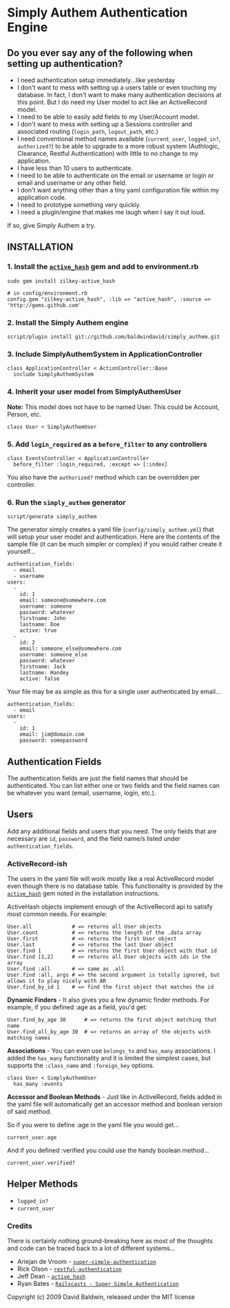 Simply Authem Authentication Engine
===================================

## Do you ever say any of the following when setting up authentication?

- I need authentication setup immediately...like yesterday
- I don't want to mess with setting up a users table or even touching my database. In fact, I don't want to make many authentication decisions at this point.  But I do need my User model to act like an ActiveRecord model.
- I need to be able to easily add fields to my User/Account model.
- I don't want to mess with setting up a Sessions controller and associated routing (`login_path`, `logout_path`, etc.)
- I need conventional method names available (`current_user`, `logged_in?`, `authorized?`) to be able to upgrade to a more robust system (Authlogic, Clearance, Restful Authentication) with little to no change to my application.
- I have less than 10 users to authenticate.
- I need to be able to authenticate on the email or username or login or email and username or any other field.
- I don't want anything other than a tiny yaml configuration file within my application code.
- I need to prototype something very quickly.
- I need a plugin/engine that makes me laugh when I say it out loud.

If so, give Simply Authem a try.  

## INSTALLATION

### 1. Install the [`active_hash`](http://github.com/zilkey/active_hash) gem and add to environment.rb
    
    sudo gem install zilkey-active_hash
    
    # in config/environment.rb
    config.gem "zilkey-active_hash", :lib => "active_hash", :source => 'http://gems.github.com'
    
### 2. Install the Simply Authem engine

    script/plugin install git://github.com/baldwindavid/simply_authem.git
    
### 3. Include SimplyAuthemSystem in ApplicationController
    
    class ApplicationController < ActionController::Base
      include SimplyAuthemSystem

### 4. Inherit your user model from SimplyAuthemUser
    
**Note:** This model does not have to be named User.  This could be Account, Person, etc.

    class User < SimplyAuthemUser
    
### 5. Add `login_required` as a `before_filter` to any controllers

    class EventsController < ApplicationController
      before_filter :login_required, :except => [:index]
      
You also have the `authorized?` method which can be overridden per controller.
      
### 6. Run the `simply_authem` generator

    script/generate simply_authem
    
The generator simply creates a yaml file (`config/simply_authem.yml`) that will setup your user model and authentication.
Here are the contents of the sample file (it can be much simpler or complex) if you would rather create it yourself...

    authentication_fields: 
      - email
      - username
    users:
      -
        id: 1
        email: someone@somewhere.com
        username: someone
        password: whatever
        firstname: John
        lastname: Doe
        active: true
      -
        id: 2
        email: someone_else@somewhere.com
        username: someone_else
        password: whatever
        firstname: Jack
        lastname: Handey
        active: false

        
Your file may be as simple as this for a single user authenticated by email...

    authentication_fields: 
      - email
    users:
      -
        id: 1
        email: jim@domain.com
        password: somepassword
        

## Authentication Fields

The authentication fields are just the field names that should be authenticated.  You can list either one or two fields and the field names can be whatever you want (email, username, login, etc.).

## Users

Add any additional fields and users that you need.  The only fields that are necessary are `id`, `password`, and the field name/s listed under `authentication_fields`.  

### ActiveRecord-ish

The users in the yaml file will work mostly like a real ActiveRecord model even though there is no database table.  This functionality is provided by the [`active_hash`](http://github.com/zilkey/active_hash) gem noted in the installation instructions.

ActiveHash objects implement enough of the ActiveRecord api to satisfy most common needs. For example:

    User.all             # => returns all User objects
    User.count           # => returns the length of the .data array
    User.first           # => returns the first User object
    User.last            # => returns the last User object
    User.find 1          # => returns the first User object with that id
    User.find [1,2]      # => returns all User objects with ids in the array
    User.find :all       # => same as .all
    User.find :all, args # => the second argument is totally ignored, but allows it to play nicely with AR
    User.find_by_id 1    # => find the first object that matches the id
    
**Dynamic Finders** - It also gives you a few dynamic finder methods. For example, if you defined :age as a field, you'd get:

    User.find_by_age 30      # => returns the first object matching that name
    User.find_all_by_age 30  # => returns an array of the objects with matching names
    
**Associations** - You can even use `belongs_to` and `has_many` associations. I added the `has_many` functionality and it is limited the simplest cases, but supports the `:class_name` and `:foreign_key` options.
    
    class User < SimplyAuthemUser
      has_many :events
      
**Accessor and Boolean Methods** - Just like in ActiveRecord, fields added in the yaml file will automatically get an accessor method and boolean version of said method.  

So if you were to define :age in the yaml file you would get...

    current_user.age
    
And if you defined :verified you could use the handy boolean method...

    current_user.verified?

## Helper Methods

- `logged_in?`
- `current_user`


### Credits

There is certainly nothing ground-breaking here as most of the thoughts and code can be traced back to a lot of different systems...

- Ariejan de Vroom - [`super-simple-authentication`](http://github.com/ariejan/super-simple-authentication)
- Rick Olson - [`restful-authentication`](http://github.com/technoweenie/restful-authentication)
- Jeff Dean - [`active_hash`](http://github.com/zilkey/active_hash)
- Ryan Bates - [`Railscasts - Super Simple Authentication`](http://railscasts.com/episodes/21-super-simple-authentication)


Copyright (c) 2009 David Baldwin, released under the MIT license